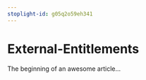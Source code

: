 ```yaml
---
stoplight-id: g05q2o59eh341
---
```


# External-Entitlements

The beginning of an awesome article...

